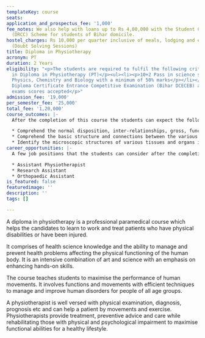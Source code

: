 ```yaml
---
templateKey: course
seats: 
application_and_prospectus_fee: '1,000'
fee_notes: We also help with loans up to Rs 4,00,000 with the Student Credit Card
  (DRCC) Scheme for students of Bihar domicile.
hostel_charges: Rs 10,000 per quarter inclusive of meals, lodging and evening tuition
  (Doubt Solving Sessions)
title: Diploma in Physiotherapy
acronym: PT
duration: 2 Years
eligibility: "<p>The students are required to fulfil the following criteria for eligibility
  in Diploma in Physiotherapy (PT)</p><ul><li><p>10+2 Pass in science stream with
  Physics, Chemistry and Biology with a minimum of 50% marks</p></li></ul><p>Bihar
  Diploma Certificate Entrance Competitive Examination (Bihar DCECEB) and other entrance
  exams scores accepted</p>"
admission_fee: '19,000'
per_semester_fee: '25,000'
total_fee: '1,20,000'
course_outcomes: |-
  After the completion of this course the students can expect the following:

  * Comprehend the normal disposition, inter-relationships, gross, functional and applied anatomy of the musculoskeletal system, locomotion, posture, gait and various organs in the body.
  * Comprehend the basic structure and connections between the various parts of the central nervous system so as to analyze the integrative and regulative functions of the organs and systems. He/She should be able to locate the site of gross lesions according to the deficits encountered.
  * Identify the microscopic structures of various tissues and organs in the human body and correlate the structure with the functions.
career_opportunities: |-
  A few job positions that the students can consider after the completion of the course are:

  * Assistant Physiotherapist
  * Research Assistant
  * Orthopaedic Assistant
is_featured: false
featuredimage: ''
description: ''
tags: []

---
```

A diploma in physiotherapy is a professional paramedical course which helps the candidates to learn to work and treat patients who have physical disabilities or have been injured. 

It comprises of health science knowledge and the ability to manage and prevent health problems affecting the physical functioning of the human body. It is an intensive combination of art and science with an emphasis on enhancing hands-on skills. 

The course teaches students to maximise the performance of human movements. It involves functions and movements with efficient techniques to manage and improve human disorders for people of all age groups.

A physiotherapist is well versed with physical examination, diagnosis, prognosis etc and can help a patient by movements and exercise. Physiotherapists provide treatment, preventive advice and care while rehabilitating those with physical and psychological impairment to maximise functional abilities for a healthy lifestyle.